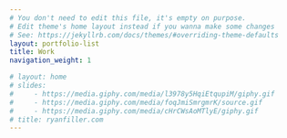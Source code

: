 ```yaml
---
# You don't need to edit this file, it's empty on purpose.
# Edit theme's home layout instead if you wanna make some changes
# See: https://jekyllrb.com/docs/themes/#overriding-theme-defaults
layout: portfolio-list
title: Work
navigation_weight: 1

# layout: home
# slides:
#     - https://media.giphy.com/media/l3978y5HqiEtqupiM/giphy.gif
#     - https://media.giphy.com/media/foqJmiSmrgmrK/source.gif
#     - https://media.giphy.com/media/cHrCWsAoMTlyE/giphy.gif
# title: ryanfiller.com
---
```

